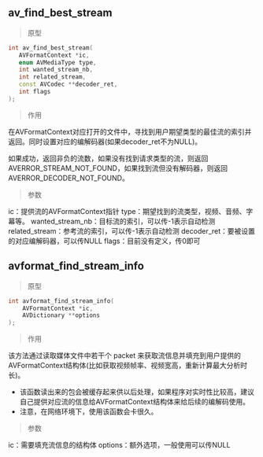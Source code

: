 ## av_find_best_stream

> 原型

 ```c++
 int av_find_best_stream(
    AVFormatContext *ic,
    enum AVMediaType type,
    int wanted_stream_nb,
    int related_stream,
    const AVCodec **decoder_ret,
    int flags
);
 ```

> 作用

在AVFormatContext对应打开的文件中，寻找到用户期望类型的最佳流的索引并返回。同时设置对应的编解码器(如果decoder_ret不为NULL)。

如果成功，返回非负的流数，如果没有找到请求类型的流，则返回AVERROR_STREAM_NOT_FOUND，如果找到流但没有解码器，则返回AVERROR_DECODER_NOT_FOUND。

> 参数

 ic：提供流的AVFormatContext指针
 type：期望找到的流类型，视频、音频、字幕等。
 wanted_stream_nb：目标流的索引，可以传-1表示自动检测
 related_stream：参考流的索引，可以传-1表示自动检测
 decoder_ret：要被设置的对应编解码器，可以传NULL
 flags：目前没有定义，传0即可



## avformat_find_stream_info

> 原型

```C++
int avformat_find_stream_info(
    AVFormatContext *ic, 
    AVDictionary **options
);
```

> 作用

该方法通过读取媒体文件中若干个 packet 来获取流信息并填充到用户提供的AVFormatContext结构体(比如获取视频帧率、视频宽高，重新计算最大分析时长)。

* 该函数读出来的包会被缓存起来供以后处理，如果程序对实时性比较高，建议自己提供对应流的信息给AVFormatContext结构体来给后续的编解码使用。
* 注意，在网络环境下，使用该函数会卡很久。

> 参数

ic：需要填充流信息的结构体
options：额外选项，一般使用可以传NULL

